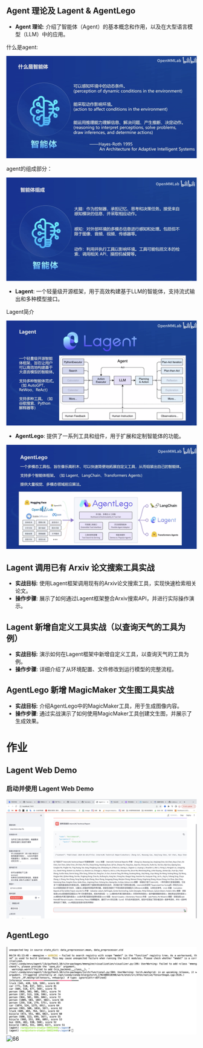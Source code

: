 ## Agent 理论及 Lagent & AgentLego 

- **Agent 理论**: 介绍了智能体（Agent）的基本概念和作用，以及在大型语言模型（LLM）中的应用。

什么是agent:

![60](image/60.png)

agent的组成部分：

![61](image/61.png)


- **Lagent**: 一个轻量级开源框架，用于高效构建基于LLM的智能体，支持流式输出和多种模型接口。

Lagent简介

![62](image/62.png)


- **AgentLego**: 提供了一系列工具和组件，用于扩展和定制智能体的功能。

![63](image/63.png)


## Lagent 调用已有 Arxiv 论文搜索工具实战

- **实战目标**: 使用Lagent框架调用现有的Arxiv论文搜索工具，实现快速检索相关论文。
- **操作步骤**: 展示了如何通过Lagent框架整合Arxiv搜索API，并进行实际操作演示。

## Lagent 新增自定义工具实战（以查询天气的工具为例）

- **实战目标**: 演示如何在Lagent框架中新增自定义工具，以查询天气的工具为例。
- **操作步骤**: 详细介绍了从环境配置、文件修改到运行模型的完整流程。

## AgentLego 新增 MagicMaker 文生图工具实战

- **实战目标**: 介绍AgentLego中的MagicMaker工具，用于生成图像内容。
- **操作步骤**: 通过实战演示了如何使用MagicMaker工具创建文生图，并展示了生成效果。

# 作业

## Lagent Web Demo
### 启动并使用 Lagent Web Demo

![64](image/64.png)


## AgentLego

![65](image/65.png)
![66](image/66.png)